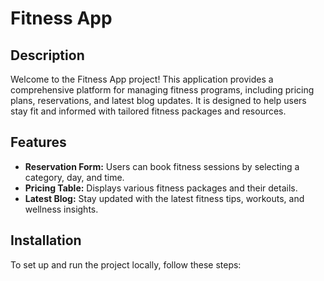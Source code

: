 # Fitness App

## Description

Welcome to the Fitness App project! This application provides a comprehensive platform for managing fitness programs, including pricing plans, reservations, and latest blog updates. It is designed to help users stay fit and informed with tailored fitness packages and resources.

## Features

- **Reservation Form:** Users can book fitness sessions by selecting a category, day, and time.
- **Pricing Table:** Displays various fitness packages and their details.
- **Latest Blog:** Stay updated with the latest fitness tips, workouts, and wellness insights.

## Installation

To set up and run the project locally, follow these steps:
